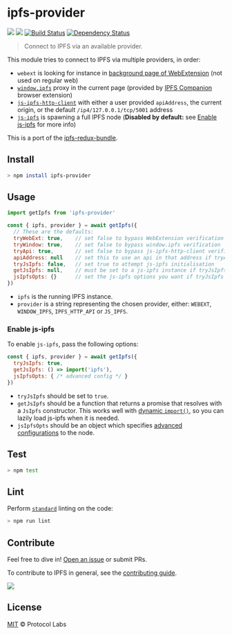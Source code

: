 # ipfs-provider

[![](https://img.shields.io/badge/made%20by-Protocol%20Labs-blue.svg?style=flat-square)](https://protocol.ai)
[![](https://img.shields.io/badge/project-IPFS-blue.svg?style=flat-square)](http://ipfs.io/)
[![Build Status](https://flat.badgen.net/travis/ipfs-shipyard/ipfs-provider)](https://travis-ci.com/ipfs-shipyard/ipfs-provider)
[![Dependency Status](https://david-dm.org/ipfs-shipyard/ipfs-provider.svg?style=flat-square)](https://david-dm.org/ipfs-shipyard/ipfs-provider)

> Connect to IPFS via an available provider.

This module tries to connect to IPFS via multiple providers, in order:

- `webext` is looking for instance in [background page of WebExtension](https://developer.mozilla.org/en-US/docs/Mozilla/Add-ons/WebExtensions/API/extension/getBackgroundPage) (not used on regular web)
- [`window.ipfs`](https://github.com/ipfs-shipyard/ipfs-companion/blob/master/docs/window.ipfs.md) proxy in the current page (provided by [IPFS Companion](https://github.com/ipfs-shipyard/ipfs-companion) browser extension)
- [`js-ipfs-http-client`](https://github.com/ipfs/js-ipfs-http-client) with either a user provided `apiAddress`, the current origin, or the default `/ip4/127.0.0.1/tcp/5001` address
- [`js-ipfs`](https://github.com/ipfs/js-ipfs) is spawning a full IPFS node (**Disabled by default:** see [Enable js-ipfs](#enable-js-ipfs) for more info)


This is a port of the [ipfs-redux-bundle](https://github.com/ipfs-shipyard/ipfs-redux-bundle).

## Install

```sh
> npm install ipfs-provider
```

## Usage

```js
import getIpfs from 'ipfs-provider'

const { ipfs, provider } = await getIpfs({
  // These are the defaults:
  tryWebExt: true,    // set false to bypass WebExtension verification
  tryWindow: true,    // set false to bypass window.ipfs verification
  tryApi: true,       // set false to bypass js-ipfs-http-client verification
  apiAddress: null    // set this to use an api in that address if tryApi is true
  tryJsIpfs: false,   // set true to attempt js-ipfs initialisation
  getJsIpfs: null,    // must be set to a js-ipfs instance if tryJsIpfs is true
  jsIpfsOpts: {}      // set the js-ipfs options you want if tryJsIpfs is true
})
```

- `ipfs` is the running IPFS instance.
- `provider` is a string representing the chosen provider, either: `WEBEXT`, `WINDOW_IPFS`, `IPFS_HTTP_API` or `JS_IPFS`.

### Enable js-ipfs

To enable `js-ipfs`, pass the following options:

```js
const { ipfs, provider } = await getIpfs({
  tryJsIpfs: true,
  getJsIpfs: () => import('ipfs'),
  jsIpfsOpts: { /* advanced config */ }
})
```

- `tryJsIpfs` should be set to `true`.
- `getJsIpfs` should be a function that returns a promise that resolves with a `JsIpfs` constructor. This works well with [dynamic `import()`](https://developers.google.com/web/updates/2017/11/dynamic-import), so you can lazily load js-ipfs when it is needed.
- `jsIpfsOpts` should be an object which specifies [advanced configurations](https://github.com/ipfs/js-ipfs#ipfs-constructor) to the node.

## Test

```sh
> npm test
```

## Lint

Perform [`standard`](https://standardjs.com/) linting on the code:

```sh
> npm run lint
```

## Contribute

Feel free to dive in! [Open an issue](https://github.com/ipfs-shipyard/ipfs-provider/issues/new) or submit PRs.

To contribute to IPFS in general, see the [contributing guide](https://github.com/ipfs/community/blob/master/CONTRIBUTING.md).

[![](https://cdn.rawgit.com/jbenet/contribute-ipfs-gif/master/img/contribute.gif)](https://github.com/ipfs/community/blob/master/CONTRIBUTING.md)

## License

[MIT](LICENSE) © Protocol Labs
